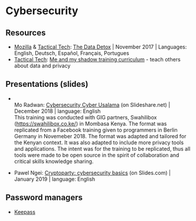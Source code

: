 # Cybersecurity

## Resources
- [Mozilla](https://blog.mozilla.org/internetcitizen/2017/11/08/data-detox/) & [Tactical Tech](https://tacticaltech.org/themes/privacy/): [The Data Detox](https://datadetox.myshadow.org/en/home) | November 2017 | Languages: English, Deutsch, Español, Français, Portugues
- [Tactical Tech](https://tacticaltech.org/themes/privacy/): [Me and my shadow training curriculum](https://myshadow.org/train) - teach others about data and privacy


## Presentations (slides)
-  <br> Mo Radwan: [Cybersecurity Cyber Usalama](https://www.slideshare.net/MuhammadRadwan10/cybersecurity-cyber-usalama) (on Slideshare.net) | December 2018 | language: English  </br>
This training was conducted with GIG partners, Swahilibox (https://swahilibox.co.ke/) in Mombasa Kenya. The format was replicated from a Facebook training given to programmers in Berlin Germany in Novemeber 2018.  The format was adapted and tailored for the Kenyan context.  It was also adapted to include more privacy tools and applications.  The intent was for the training to be replicated, thus all tools were made to be open source in the spirit of collaboration and critical skills knowledge sharing.

- Pawel Ngei: [Cryptoparty: cybersecurity basics](https://slides.com/pawelngei/cryptoparty19#/) (on Slides.com) | January 2019 | language: English


## Password managers
- [Keepass](https://keepass.info/)
